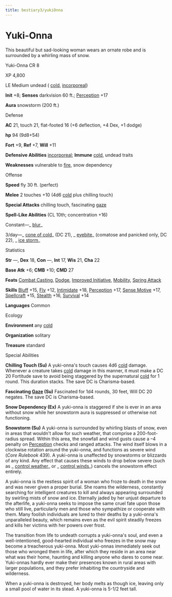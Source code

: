 ```yaml
---
title: bestiary3/yukiOnna
---
```

# Yuki-Onna

This beautiful but sad-looking woman wears an ornate robe and is surrounded by a whirling mass of snow.

Yuki-Onna CR 8

XP 4,800

LE Medium undead ( [cold](monsters/creatureTypes.md#_cold-subtype), [incorporeal](monsters/creatureTypes.md#_incorporeal-subtype))

**Init** +8; **Senses** darkvision 60 ft.; [Perception](skills/perception.md#_perception) +17

**Aura** snowstorm (200 ft.)

Defense

**AC** 21, touch 21, flat-footed 16 (+6 deflection, +4 Dex, +1 dodge)

**hp** 94 (9d8+54)

**Fort** +9, **Ref** +7, **Will** +11

**Defensive Abilities** [incorporeal](monsters/creatureTypes.md#_incorporeal-subtype); **Immune** [cold](monsters/creatureTypes.md#_cold-subtype), undead traits

**Weaknesses** vulnerable to [fire](monsters/creatureTypes.md#_fire-subtype), snow dependency

Offense

**Speed** fly 30 ft. (perfect)

**Melee** 2 touches +10 (4d6 [cold](monsters/creatureTypes.md#_cold-subtype) plus chilling touch)

**Special Attacks** chilling touch, fascinating [gaze](monsters/universalMonsterRules.md#_gaze)

**Spell-Like Abilities** (CL 10th; concentration +16)

Constant—_ [blur](spells/blur.md#_blur)_

3/day—_ [cone of cold](spells/coneOfCold.md#_cone-of-cold)_ (DC 21), _ [eyebite](spells/eyebite.md#_eyebite)_ (comatose and panicked only, DC 22), _ [ice storm](spells/iceStorm.md#_ice-storm)_

Statistics

**Str** —, **Dex** 18, **Con** —, **Int** 17, **Wis** 21, **Cha** 22

**Base Atk** +6; **CMB** +10; **CMD** 27

**Feats** [Combat Casting](feats.md#_combat-casting), [Dodge](feats.md#_dodge), [Improved Initiative](feats.md#_improved-initiative), [Mobility](feats.md#_mobility), [Spring Attack](feats.md#_spring-attack)

**Skills** [Bluff](skills/bluff.md#_bluff) +15, [Fly](skills/fly.md#_fly) +12, [Intimidate](skills/intimidate.md#_intimidate) +18, [Perception](skills/perception.md#_perception) +17, [Sense Motive](skills/senseMotive.md#_sense-motive) +17,  
 [Spellcraft](skills/spellcraft.md#_spellcraft) +15, [Stealth](skills/stealth.md#_stealth) +16, [Survival](skills/survival.md#_survival) +14

**Languages** Common

Ecology

**Environment** any [cold](monsters/creatureTypes.md#_cold-subtype)

**Organization** solitary

**Treasure** standard

Special Abilities

**Chilling Touch (Su)** A yuki-onna's touch causes 4d6 [cold](monsters/creatureTypes.md#_cold-subtype) damage. Whenever a creature takes [cold](monsters/creatureTypes.md#_cold-subtype) damage in this manner, it must make a DC 20 Fortitude save to avoid being staggered by the supernatural [cold](monsters/creatureTypes.md#_cold-subtype) for 1 round. This duration stacks. The save DC is Charisma-based.

**Fascinating [Gaze](monsters/universalMonsterRules.md#_gaze) (Su)** Fascinated for 1d4 rounds, 30 feet, Will DC 20 negates. The save DC is Charisma-based.

**Snow Dependency (Ex)** A yuki-onna is staggered if she is ever in an area without snow while her snowstorm aura is suppressed or otherwise not functioning.

**Snowstorm (Su)** A yuki-onna is surrounded by whirling blasts of snow, even in areas that wouldn't allow for such weather, that comprise a 200-foot-radius spread. Within this area, the snowfall and wind gusts cause a –4 penalty on [Perception](skills/perception.md#_perception) checks and ranged attacks. The wind itself blows in a clockwise rotation around the yuki-onna, and functions as severe wind (_Core Rulebook_ 439). A yuki-onna is unaffected by snowstorms or blizzards of any kind. Any effect that causes these winds to drop below severe (such as _ [control weather](spells/controlWeather.md#_control-weather)_ or _ [control winds](spells/controlWinds.md#_control-winds)_) cancels the snowstorm effect entirely.

A yuki-onna is the restless spirit of a woman who froze to death in the snow and was never given a proper burial. She roams the wilderness, constantly searching for intelligent creatures to kill and always appearing surrounded by swirling mists of snow and ice. Eternally jaded by her unjust departure to the afterlife, a yuki-onna seeks to impose the same cruel fate upon those who still live, particularly men and those who sympathize or cooperate with them. Many foolish individuals are lured to their deaths by a yuki-onna's unparalleled beauty, which remains even as the evil spirit steadily freezes and kills her victims with her powers over frost.

The transition from life to undeath corrupts a yuki-onna's soul, and even a well-intentioned, good-hearted individual who freezes in the snow may become a treacherous yuki-onna. Most yuki-onnas immediately seek out those who wronged them in life, after which they reside in an area near what was their home, haunting and killing anyone who dares to come near. Yuki-onnas hardly ever make their presences known in rural areas with larger populations, and they prefer inhabiting the countryside and wilderness.

When a yuki-onna is destroyed, her body melts as though ice, leaving only a small pool of water in its stead. A yuki-onna is 5-1/2 feet tall.

